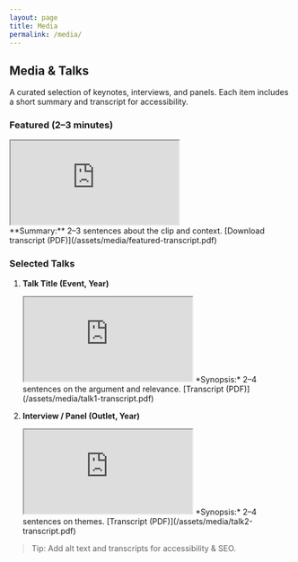```yaml
---
layout: page
title: Media
permalink: /media/
---
```


## Media & Talks

A curated selection of keynotes, interviews, and panels. Each item includes a short summary and transcript for accessibility.

### Featured (2–3 minutes)
<div class="video">
  <!-- Replace VIDEO_ID with actual YouTube/Vimeo ID -->
  <iframe class="media-embed" src="https://www.youtube.com/embed/VIDEO_ID" title="Featured talk"></iframe>
</div>
**Summary:** 2–3 sentences about the clip and context.  
[Download transcript (PDF)](/assets/media/featured-transcript.pdf)

### Selected Talks
1. **Talk Title (Event, Year)**  
   <iframe class="media-embed" src="https://www.youtube.com/embed/VIDEO_ID_2" title="Talk"></iframe>  
   *Synopsis:* 2–4 sentences on the argument and relevance.  
   [Transcript (PDF)](/assets/media/talk1-transcript.pdf)

2. **Interview / Panel (Outlet, Year)**  
   <iframe class="media-embed" src="https://player.vimeo.com/video/VIDEO_ID_3" title="Interview"></iframe>  
   *Synopsis:* 2–4 sentences on themes.  
   [Transcript (PDF)](/assets/media/talk2-transcript.pdf)

> Tip: Add alt text and transcripts for accessibility & SEO.
